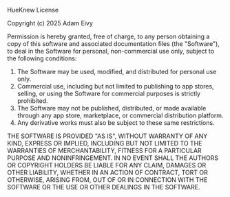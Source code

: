HueKnew License

Copyright (c) 2025 Adam Eivy

Permission is hereby granted, free of charge, to any person obtaining a copy
of this software and associated documentation files (the "Software"), to deal
in the Software for personal, non-commercial use only, subject to the following conditions:

1. The Software may be used, modified, and distributed for personal use only.
2. Commercial use, including but not limited to publishing to app stores, 
   selling, or using the Software for commercial purposes is strictly prohibited.
3. The Software may not be published, distributed, or made available through 
   any app store, marketplace, or commercial distribution platform.
4. Any derivative works must also be subject to these same restrictions.

THE SOFTWARE IS PROVIDED "AS IS", WITHOUT WARRANTY OF ANY KIND, EXPRESS OR
IMPLIED, INCLUDING BUT NOT LIMITED TO THE WARRANTIES OF MERCHANTABILITY,
FITNESS FOR A PARTICULAR PURPOSE AND NONINFRINGEMENT. IN NO EVENT SHALL THE
AUTHORS OR COPYRIGHT HOLDERS BE LIABLE FOR ANY CLAIM, DAMAGES OR OTHER
LIABILITY, WHETHER IN AN ACTION OF CONTRACT, TORT OR OTHERWISE, ARISING FROM,
OUT OF OR IN CONNECTION WITH THE SOFTWARE OR THE USE OR OTHER DEALINGS IN THE
SOFTWARE.